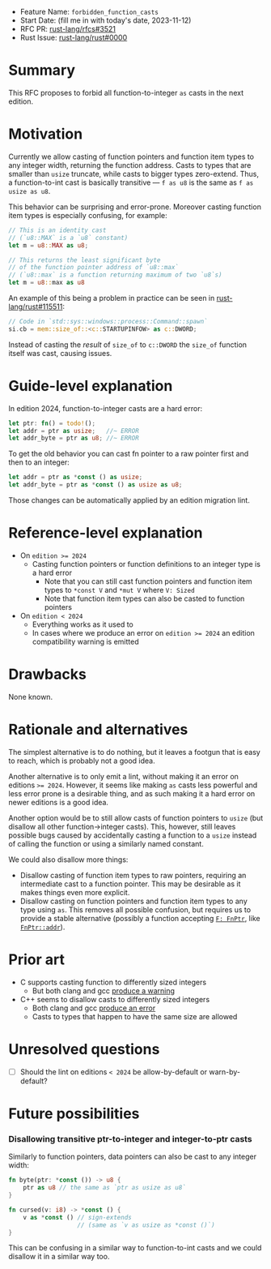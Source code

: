 - Feature Name: `forbidden_function_casts`
- Start Date: (fill me in with today's date, 2023-11-12)
- RFC PR: [rust-lang/rfcs#3521](https://github.com/rust-lang/rfcs/pull/3521)
- Rust Issue: [rust-lang/rust#0000](https://github.com/rust-lang/rust/issues/0000)

# Summary
[summary]: #summary

This RFC proposes to forbid all function-to-integer `as` casts in the next edition.


# Motivation
[motivation]: #motivation

Currently we allow casting of function pointers and function item types to any integer width, returning the function address. Casts to types that are smaller than `usize` truncate, while casts to bigger types zero-extend. Thus, a function-to-int cast is basically transitive — `f as u8` is the same as `f as usize as u8`.

This behavior can be surprising and error-prone. Moreover casting function item types is especially confusing, for example:
```rust
// This is an identity cast
// (`u8::MAX` is a `u8` constant)
let m = u8::MAX as u8;

// This returns the least significant byte
// of the function pointer address of `u8::max`
// (`u8::max` is a function returning maximum of two `u8`s)
let m = u8::max as u8
```

An example of this being a problem in practice can be seen in [rust-lang/rust#115511](https://github.com/rust-lang/rust/issues/115511):
```rust
// Code in `std::sys::windows::process::Command::spawn`
si.cb = mem::size_of::<c::STARTUPINFOW> as c::DWORD;
```

Instead of casting the *result* of `size_of` to `c::DWORD` the `size_of` function itself was cast, causing issues.

# Guide-level explanation
[guide-level-explanation]: #guide-level-explanation

In edition 2024, function-to-integer casts are a hard error:
```rust
let ptr: fn() = todo!();
let addr = ptr as usize;   //~ ERROR
let addr_byte = ptr as u8; //~ ERROR
```

To get the old behavior you can cast fn pointer to a raw pointer first and then to an integer:
```rust
let addr = ptr as *const () as usize;
let addr_byte = ptr as *const () as usize as u8;
```

Those changes can be automatically applied by an edition migration lint.

# Reference-level explanation
[reference-level-explanation]: #reference-level-explanation

- On `edition >= 2024`
  - Casting function pointers or function definitions to an integer type is a hard error
      - Note that you can still cast function pointers and function item types to `*const V` and `*mut V` where `V: Sized`
      - Note that function item types can also be casted to function pointers
- On `edition < 2024`
  - Everything works as it used to
  - In cases where we produce an error on `edition >= 2024` an edition compatibility warning is emitted

# Drawbacks
[drawbacks]: #drawbacks

None known.

# Rationale and alternatives
[rationale-and-alternatives]: #rationale-and-alternatives

The simplest alternative is to do nothing, but it leaves a footgun that is easy to reach, which is probably not a good idea.

Another alternative is to only emit a lint, without making it an error on editions `>= 2024`. However, it seems like making `as` casts less powerful and less error prone is a desirable thing, and as such making it a hard error on newer editions is a good idea.

Another option would be to still allow casts of function pointers to `usize` (but disallow all other function->integer casts). This, however, still leaves possible bugs caused by accidentally casting a function to a `usize` instead of calling the function or using a similarly named constant.

We could also disallow more things:
- Disallow casting of function item types to raw pointers, requiring an intermediate cast to a function pointer. This may be desirable as it makes things even more explicit.
- Disallow casting on function pointers and function item types to any type using `as`. This removes all possible confusion, but requires us to provide a stable alternative (possibly a function accepting [`F: FnPtr`](https://doc.rust-lang.org/1.73.0/std/marker/trait.FnPtr.html), like [`FnPtr::addr`](https://doc.rust-lang.org/1.73.0/std/marker/trait.FnPtr.html#tymethod.addr)).

# Prior art
[prior-art]: #prior-art

- C supports casting function to differently sized integers
  - But both clang and gcc [produce a warning](https://godbolt.org/z/7bW3xc8Ec)
- C++ seems to disallow casts to differently sized integers
  - Both clang and gcc [produce an error](https://godbolt.org/z/Kd51aKaGh)
  - Casts to types that happen to have the same size are allowed

# Unresolved questions
[unresolved-questions]: #unresolved-questions

- [ ] Should the lint on editions `< 2024` be allow-by-default or warn-by-default?

# Future possibilities
[future-possibilities]: #future-possibilities

### Disallowing transitive ptr-to-integer and integer-to-ptr casts

Similarly to function pointers, data pointers can also be cast to any integer width:

```rust
fn byte(ptr: *const ()) -> u8 {
    ptr as u8 // the same as `ptr as usize as u8` 
}

fn cursed(v: i8) -> *const () {
    v as *const () // sign-extends
                   // (same as `v as usize as *const ()`)
}
```

This can be confusing in a similar way to function-to-int casts and we could disallow it in a similar way too.
